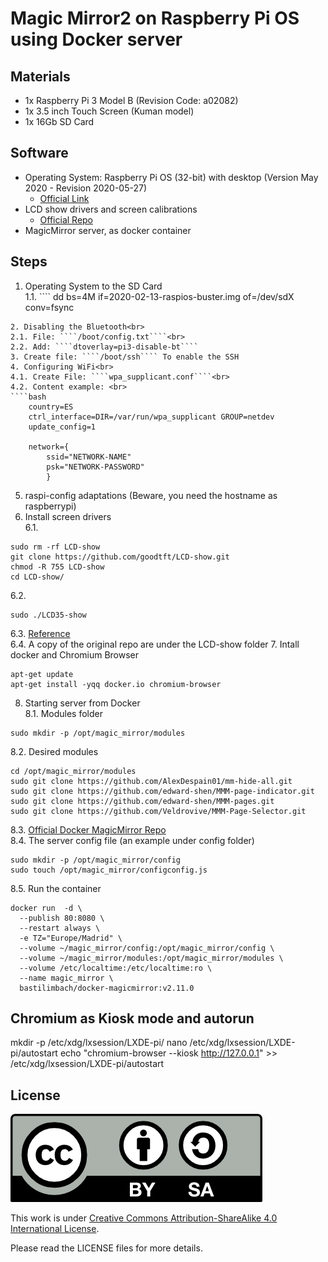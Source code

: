 # Magic Mirror2 on Raspberry Pi OS using Docker server

## Materials
- 1x Raspberry Pi 3 Model B (Revision Code: a02082)
- 1x 3.5 inch Touch Screen (Kuman model)
- 1x 16Gb SD Card

## Software
- Operating System: Raspberry Pi OS (32-bit) with desktop (Version May 2020 - Revision 2020-05-27)
  - [Official Link](https://www.raspberrypi.org/downloads/raspbian/)
- LCD show drivers and screen calibrations
  - [Official Repo](https://github.com/goodtft/LCD-show.git)
- MagicMirror server, as docker container

## Steps
1. Operating System to the SD Card<br>
  1.1. ````
  dd bs=4M if=2020-02-13-raspios-buster.img of=/dev/sdX conv=fsync
  ````
2. Disabling the Bluetooth<br>
  2.1. File: ````/boot/config.txt````<br>
  2.2. Add: ````dtoverlay=pi3-disable-bt````
3. Create file: ````/boot/ssh```` To enable the SSH
4. Configuring WiFi<br>
  4.1. Create File: ````wpa_supplicant.conf````<br>
  4.2. Content example: <br>
  ````bash
      country=ES
      ctrl_interface=DIR=/var/run/wpa_supplicant GROUP=netdev
      update_config=1

      network={
          ssid="NETWORK-NAME"
          psk="NETWORK-PASSWORD"
          }
  ````
5. raspi-config adaptations (Beware, you need the hostname as raspberrypi)
6. Install screen drivers<br>
  6.1.
````
sudo rm -rf LCD-show
git clone https://github.com/goodtft/LCD-show.git
chmod -R 755 LCD-show
cd LCD-show/
````
  6.2.  
````
sudo ./LCD35-show
````
  6.3. [Reference](https://github.com/goodtft/LCD-show)<br>
  6.4. A copy of the original repo are under the LCD-show folder
7. Intall docker and Chromium Browser
````
apt-get update
apt-get install -yqq docker.io chromium-browser
````

8. Starting server from Docker<br>
  8.1. Modules folder
  ````
  sudo mkdir -p /opt/magic_mirror/modules
  ````
  8.2. Desired modules
  ````
  cd /opt/magic_mirror/modules
  sudo git clone https://github.com/AlexDespain01/mm-hide-all.git
  sudo git clone https://github.com/edward-shen/MMM-page-indicator.git
  sudo git clone https://github.com/edward-shen/MMM-pages.git
  sudo git clone https://github.com/Veldrovive/MMM-Page-Selector.git
  ````
  8.3. [Official Docker MagicMirror Repo](https://github.com/bastilimbach/docker-MagicMirror)<br>
  8.4. The server config file (an example under config folder)
  ````
  sudo mkdir -p /opt/magic_mirror/config
  sudo touch /opt/magic_mirror/configconfig.js
  ````
  8.5. Run the container
  ````
  docker run  -d \
    --publish 80:8080 \
    --restart always \
    -e TZ="Europe/Madrid" \
    --volume ~/magic_mirror/config:/opt/magic_mirror/config \
    --volume ~/magic_mirror/modules:/opt/magic_mirror/modules \
    --volume /etc/localtime:/etc/localtime:ro \
    --name magic_mirror \
    bastilimbach/docker-magicmirror:v2.11.0
  ````

## Chromium as Kiosk mode and autorun
mkdir -p /etc/xdg/lxsession/LXDE-pi/
nano /etc/xdg/lxsession/LXDE-pi/autostart
echo "chromium-browser --kiosk http://127.0.0.1" >> /etc/xdg/lxsession/LXDE-pi/autostart

## License

<img src="./img/by-sa.png">

This work is under [Creative Commons Attribution-ShareAlike 4.0 International License](http://creativecommons.org/licenses/by-sa/4.0/).

Please read the LICENSE files for more details.
